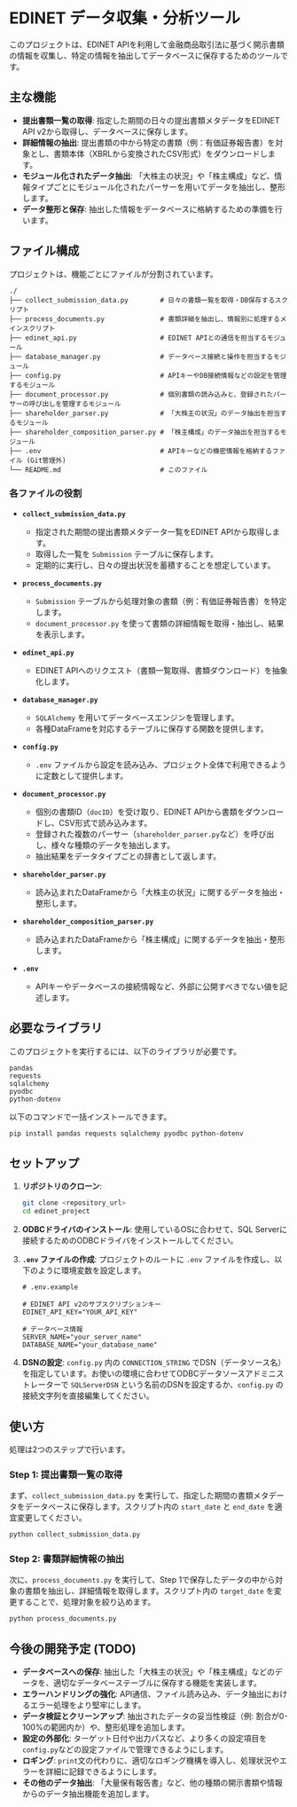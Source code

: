 # EDINET データ収集・分析ツール

このプロジェクトは、EDINET APIを利用して金融商品取引法に基づく開示書類の情報を収集し、特定の情報を抽出してデータベースに保存するためのツールです。

## 主な機能

- **提出書類一覧の取得**: 指定した期間の日々の提出書類メタデータをEDINET API v2から取得し、データベースに保存します。
- **詳細情報の抽出**: 提出書類の中から特定の書類（例：有価証券報告書）を対象とし、書類本体（XBRLから変換されたCSV形式）をダウンロードします。
- **モジュール化されたデータ抽出**: 「大株主の状況」や「株主構成」など、情報タイプごとにモジュール化されたパーサーを用いてデータを抽出し、整形します。
- **データ整形と保存**: 抽出した情報をデータベースに格納するための準備を行います。

## ファイル構成

プロジェクトは、機能ごとにファイルが分割されています。

```
./
├── collect_submission_data.py        # 日々の書類一覧を取得・DB保存するスクリプト
├── process_documents.py              # 書類詳細を抽出し、情報別に処理するメインスクリプト
├── edinet_api.py                     # EDINET APIとの通信を担当するモジュール
├── database_manager.py               # データベース接続と操作を担当するモジュール
├── config.py                         # APIキーやDB接続情報などの設定を管理するモジュール
├── document_processor.py             # 個別書類の読み込みと、登録されたパーサーの呼び出しを管理するモジュール
├── shareholder_parser.py             # 「大株主の状況」のデータ抽出を担当するモジュール
├── shareholder_composition_parser.py # 「株主構成」のデータ抽出を担当するモジュール
├── .env                              # APIキーなどの機密情報を格納するファイル (Git管理外)
└── README.md                         # このファイル
```

### 各ファイルの役割

- **`collect_submission_data.py`**
  - 指定された期間の提出書類メタデータ一覧をEDINET APIから取得します。
  - 取得した一覧を `Submission` テーブルに保存します。
  - 定期的に実行し、日々の提出状況を蓄積することを想定しています。

- **`process_documents.py`**
  - `Submission` テーブルから処理対象の書類（例：有価証券報告書）を特定します。
  - `document_processor.py` を使って書類の詳細情報を取得・抽出し、結果を表示します。

- **`edinet_api.py`**
  - EDINET APIへのリクエスト（書類一覧取得、書類ダウンロード）を抽象化します。

- **`database_manager.py`**
  - `SQLAlchemy` を用いてデータベースエンジンを管理します。
  - 各種DataFrameを対応するテーブルに保存する関数を提供します。

- **`config.py`**
  - `.env` ファイルから設定を読み込み、プロジェクト全体で利用できるように定数として提供します。

- **`document_processor.py`**
  - 個別の書類ID（`docID`）を受け取り、EDINET APIから書類をダウンロードし、CSV形式で読み込みます。
  - 登録された複数のパーサー（`shareholder_parser.py`など）を呼び出し、様々な種類のデータを抽出します。
  - 抽出結果をデータタイプごとの辞書として返します。

- **`shareholder_parser.py`**
  - 読み込まれたDataFrameから「大株主の状況」に関するデータを抽出・整形します。

- **`shareholder_composition_parser.py`**
  - 読み込まれたDataFrameから「株主構成」に関するデータを抽出・整形します。

- **`.env`**
  - APIキーやデータベースの接続情報など、外部に公開すべきでない値を記述します。

## 必要なライブラリ

このプロジェクトを実行するには、以下のライブラリが必要です。

```
pandas
requests
sqlalchemy
pyodbc
python-dotenv
```

以下のコマンドで一括インストールできます。

```bash
pip install pandas requests sqlalchemy pyodbc python-dotenv
```

## セットアップ

1.  **リポジトリのクローン**:
    ```bash
    git clone <repository_url>
    cd edinet_project
    ```

2.  **ODBCドライバのインストール**:
    使用しているOSに合わせて、SQL Serverに接続するためのODBCドライバをインストールしてください。

3.  **`.env` ファイルの作成**:
    プロジェクトのルートに `.env` ファイルを作成し、以下のように環境変数を設定します。

    ```.env
    # .env.example

    # EDINET API v2のサブスクリプションキー
    EDINET_API_KEY="YOUR_API_KEY"

    # データベース情報
    SERVER_NAME="your_server_name"
    DATABASE_NAME="your_database_name"
    ```

4.  **DSNの設定**:
    `config.py` 内の `CONNECTION_STRING` でDSN（データソース名）を指定しています。お使いの環境に合わせてODBCデータソースアドミニストレーターで `SQLServerDSN` という名前のDSNを設定するか、`config.py` の接続文字列を直接編集してください。

## 使い方

処理は2つのステップで行います。

### Step 1: 提出書類一覧の取得

まず、`collect_submission_data.py` を実行して、指定した期間の書類メタデータをデータベースに保存します。スクリプト内の `start_date` と `end_date` を適宜変更してください。

```bash
python collect_submission_data.py
```

### Step 2: 書類詳細情報の抽出

次に、`process_documents.py` を実行して、Step 1で保存したデータの中から対象の書類を抽出し、詳細情報を取得します。スクリプト内の `target_date` を変更することで、処理対象を絞り込めます。

```bash
python process_documents.py
```

## 今後の開発予定 (TODO)

-   **データベースへの保存**: 抽出した「大株主の状況」や「株主構成」などのデータを、適切なデータベーステーブルに保存する機能を実装します。
-   **エラーハンドリングの強化**: API通信、ファイル読み込み、データ抽出におけるエラー処理をより堅牢にします。
-   **データ検証とクリーンアップ**: 抽出されたデータの妥当性検証（例: 割合が0-100%の範囲内か）や、整形処理を追加します。
-   **設定の外部化**: ターゲット日付や出力パスなど、より多くの設定項目を`config.py`などの設定ファイルで管理できるようにします。
-   **ロギング**: `print`文の代わりに、適切なロギング機構を導入し、処理状況やエラーを詳細に記録できるようにします。
-   **その他のデータ抽出**: 「大量保有報告書」など、他の種類の開示書類や情報からのデータ抽出機能を追加します。
